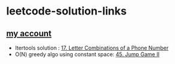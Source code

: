 # leetcode-solution-links
## [my account](https://leetcode.com/ak2k2/)
- Itertools solution : [17. Letter Combinations of a Phone Number](https://leetcode.com/problems/letter-combinations-of-a-phone-number/solutions/3528556/simple-solution-with-cartesian-product/)
- O(N) greedy algo using constant space: [45. Jump Game II](https://leetcode.com/problems/jump-game-ii/solutions/3536103/python-greedy-algorithm-intuitive-solution-in-o-n-time-o-c-space/)
